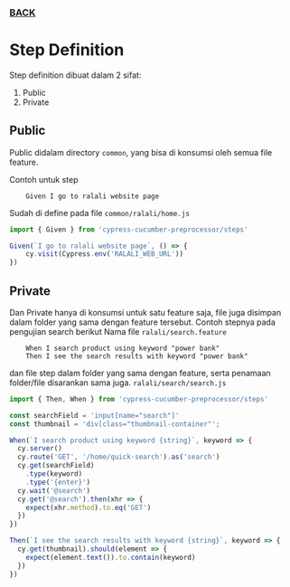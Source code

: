 ### [BACK](./)

# Step Definition

Step definition dibuat dalam 2 sifat:
1. Public
2. Private

## Public
Public didalam directory `common`, yang bisa di konsumsi oleh semua file feature.

Contoh untuk step
```gherkin
    Given I go to ralali website page
```
Sudah di define pada file `common/ralali/home.js`
```js
import { Given } from 'cypress-cucumber-preprocessor/steps'

Given(`I go to ralali website page`, () => {
    cy.visit(Cypress.env('RALALI_WEB_URL'))
})
```

## Private
Dan Private hanya di konsumsi untuk satu feature saja, file juga disimpan dalam folder yang sama dengan feature tersebut.
Contoh stepnya pada pengujian search berikut
Nama file `ralali/search.feature`
```gherkin
    When I search product using keyword "power bank"
    Then I see the search results with keyword "power bank"
```

dan file step dalam folder yang sama dengan feature, serta penamaan folder/file disarankan sama juga.
`ralali/search/search.js`
```js
import { Then, When } from 'cypress-cucumber-preprocessor/steps'

const searchField = 'input[name="search"]'
const thumbnail = 'div[class="thumbnail-container"';

When(`I search product using keyword {string}`, keyword => {
  cy.server()
  cy.route('GET', '/home/quick-search').as('search')
  cy.get(searchField)
    .type(keyword)
    .type('{enter}')
  cy.wait('@search')
  cy.get('@search').then(xhr => {
    expect(xhr.method).to.eq('GET')
  })
})

Then(`I see the search results with keyword {string}`, keyword => {
  cy.get(thumbnail).should(element => {
    expect(element.text()).to.contain(keyword)
  })
})
```
